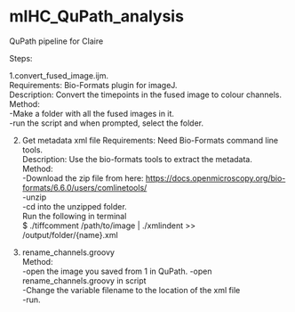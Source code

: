 # mIHC_QuPath_analysis
QuPath pipeline for Claire


Steps: 

1.convert_fused_image.ijm.    
Requirements: Bio-Formats plugin for imageJ.   
Description: Convert the timepoints in the fused image to colour channels.
Method:   
-Make a folder with all the fused images in it.  
-run the script and when prompted, select the folder.  

2. Get metadata xml file
Requirements: Need Bio-Formats command line tools.  
Description: Use the bio-formats tools to extract the metadata.   
Method:  
-Download the zip file from here:	https://docs.openmicroscopy.org/bio-formats/6.6.0/users/comlinetools/   
-unzip    
-cd into the unzipped folder.   
Run the following in terminal   
$ ./tiffcomment /path/to/image | ./xmlindent >> /output/folder/{name}.xml   

3. rename_channels.groovy        
Method:    
-open the image you saved from 1 in QuPath. 
-open rename_channels.groovy in script     
-Change the variable filename to the location of the xml file     
-run.  

